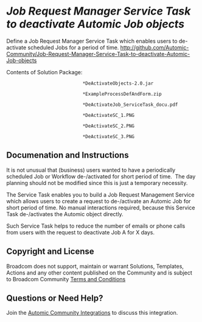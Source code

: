 *Job Request Manager Service Task to deactivate Automic Job objects*
=============


Define a Job Request Manager Service Task which enables users to de-activate scheduled Jobs for a period of time.
http://github.com/Automic-Community/Job-Request-Manager-Service-Task-to-deactivate-Automic-Job-objects

<!-- List of attached files -->
Contents of Solution Package:

						
								*DeActivateObjects-2.0.jar
								
								*ExampleProcessDefAndForm.zip
								
								*DeActivateJob_ServiceTask_docu.pdf
								
								*DeActivateSC_1.PNG
								
								*DeActivateSC_2.PNG
								
								*DeActivateSC_3.PNG
								
						


Documenation and Instructions
---

<p><span>It is not unusual that (business) users wanted to have a periodically scheduled Job or Workflow de-/activated for short period of time.<span>&nbsp; </span>The day planning should not be modified since this is just a temporary necessity.</span></p>
<p><span>The Service Task enables you to build a Job Request Management Service which allows users to create a request to de-/activate an Automic Job for short period of time. No manual interactions required, because this Service Task de-/activates the Automic object directly.</span></p>
<p><span>Such Service Task helps to reduce the number of emails or phone calls from users with the request to deactivate Job A for X days.</span></p>

Copyright and License
---

Broadcom does not support, maintain or warrant Solutions, Templates, Actions and any other content published on the Community and is subject to Broadcom Community [Terms and Conditions](https://community.broadcom.com/termsandconditions)


Questions or Need Help? 
---
Join the [Automic Community Integrations](https://community.broadcom.com/communities/community-home?CommunityKey=83e49dd4-b93e-464a-a343-2bb1e51c13ec) to discuss this integration.
